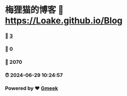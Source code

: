 # 梅狸猫的博客 :link: https://Loake.github.io/Blog 
### :page_facing_up: [3](https://Loake.github.io/Blog/tag.html) 
### :speech_balloon: 0 
### :hibiscus: 2070 
### :alarm_clock: 2024-06-29 10:24:57 
### Powered by :heart: [Gmeek](https://github.com/Meekdai/Gmeek)
